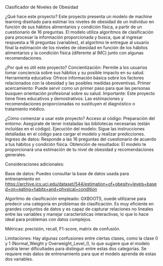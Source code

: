 Clasificador de Niveles de Obesidad 

¿Qué hace este proyecto?
Este proyecto presenta un modelo de machine learning diseñado para estimar los niveles de obesidad de un individuo en función de sus hábitos alimentarios y condición física, a partir de un cuestionario de 16 preguntas. El modelo utiliza algoritmos de clasificación para procesar la información proporcionada y busca, que al ingresar respuesta a 16 preguntas (variables), el algoritmo le entregue al usuario final la estimación de los niveles de obesidad en función de los hábitos alimentarios y la condición física (diferente al IMC) junto con algunas recomendaciones.

¿Por qué es útil este proyecto?
Concientización: Permite a los usuarios tomar conciencia sobre sus hábitos y su posible impacto en su salud.
Herramienta educativa: Ofrece información básica sobre los factores relacionados con la obesidad y las posibles medidas preventivas.
Primer acercamiento: Puede servir como un primer paso para que las personas busquen orientación profesional sobre su salud.
Importante: Este proyecto tiene fines educativos y demostrativos. Las estimaciones y recomendaciones proporcionadas no sustituyen el diagnóstico o tratamiento médico.

¿Cómo comenzar a usar este proyecto?
Acceso al código: 
Preparación del entorno: Asegúrate de tener instaladas las bibliotecas necesarias (están incluídas en el código).
Ejecución del modelo: Sigue las instrucciones detalladas en el código para cargar el modelo y realizar predicciones.
Ingreso de datos: Responde a las 16 preguntas del cuestionario de acuerdo a tus hábitos y condición física.
Obtención de resultados: El modelo te proporcionará una estimación de tu nivel de obesidad y recomendaciones generales.

Consideraciones adicionales:

Base de datos: Puedes consultar la base de datos usada para entrenamiento en https://archive.ics.uci.edu/dataset/544/estimation+of+obesity+levels+based+on+eating+habits+and+physical+condition 

Algoritmo de clasificación empleado: GXBOOTS, ouede utilizarse para predecir una categoría en problemas de clasificación. Es muy eficiente en grandes conjuntos de datos y es capaz de capturar relaciones no lineales entre las variables y manejar características interactivas, lo que lo hace ideal para problemas con datos complejos.

Métricas: precisión, recall, F1-score, matrix de confusión. 

Limitaciones: Hay algunas confusiones entre ciertas clases, como la clase 0 y 1 (Normal_Weight y Overweight_Level_I), lo que sugiere que el modelo podría tener dificultades para distinguir entre estas dos categorías. Se requiere más datos de entrenamiento para que el modelo aprenda de estas dos variables. 
